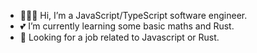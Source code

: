 - 👩🏻‍💻 Hi, I’m a JavaScript/TypeScript software engineer.
- 💕 I’m currently learning some basic maths and Rust.
- 🚀 Looking for a job related to Javascript or Rust.

<!---
azurepx/azurepx is a ✨ special ✨ repository because its `README.md` (this file) appears on your GitHub profile.
You can click the Preview link to take a look at your changes.
--->

